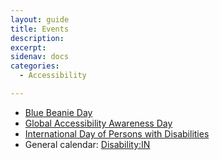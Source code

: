 ```yaml
---
layout: guide
title: Events
description: 
excerpt: 
sidenav: docs
categories:
  - Accessibility

---
```

 
*   [Blue Beanie Day](https://en.wikipedia.org/wiki/Blue_Beanie_Day)
*   [Global Accessibility Awareness Day](https://globalaccessibilityawarenessday.org/)
*   [International Day of Persons with Disabilities](https://www.un.org/en/observances/day-of-persons-with-disabilities)
*   General calendar: [Disability:IN](https://disabilityin.org/resource/2021-calendar-of-disability-related-dates/)
